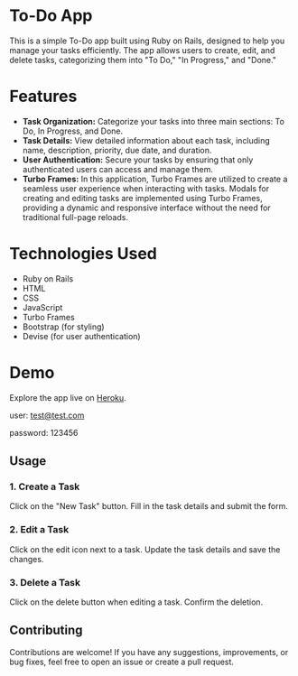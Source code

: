 # To-Do App

This is a simple To-Do app built using Ruby on Rails, designed to help you manage your tasks efficiently. The app allows users to create, edit, and delete tasks, categorizing them into "To Do," "In Progress," and "Done."

# Features

- **Task Organization:** Categorize your tasks into three main sections: To Do, In Progress, and Done.
- **Task Details:** View detailed information about each task, including name, description, priority, due date, and duration.
- **User Authentication:** Secure your tasks by ensuring that only authenticated users can access and manage them.
- **Turbo Frames:** In this application, Turbo Frames are utilized to create a seamless user experience when interacting with tasks. Modals for creating and editing tasks are implemented using Turbo Frames, providing a dynamic and responsive interface without the need for traditional full-page reloads.


# Technologies Used

- Ruby on Rails
- HTML
- CSS
- JavaScript
- Turbo Frames
- Bootstrap (for styling)
- Devise (for user authentication)


# Demo
Explore the app live on [Heroku](https://todolist-12-69e060ffe57a.herokuapp.com). 

user:     test@test.com

password: 123456

## Usage

### 1. Create a Task

Click on the "New Task" button. Fill in the task details and submit the form.

### 2. Edit a Task

Click on the edit icon next to a task. Update the task details and save the changes.

### 3. Delete a Task

Click on the delete button when editing a task. Confirm the deletion.

## Contributing

Contributions are welcome! If you have any suggestions, improvements, or bug fixes, feel free to open an issue or create a pull request.
